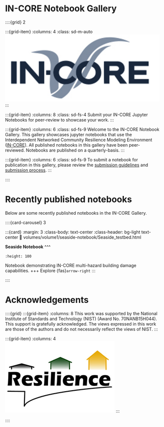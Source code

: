 # IN-CORE Notebook Gallery

::::{grid} 2

:::{grid-item}
:columns: 4
:class: sd-m-auto
![ScreenShot](images/incore-logo.png)
:::

:::{grid-item}
:columns: 8
:class: sd-fs-4
Submit your IN-CORE Jupyter Notebooks for peer-review to showcase your work. 
:::

:::{grid-item}
:columns: 6
:class: sd-fs-9
Welcome to the IN-CORE Notebook Gallery. This gallery showcases jupyter notebooks that use the Interdependent Networked Community Resilience Modeling Environment ([IN-CORE](https://incore.ncsa.illinois.edu/)). All published notebooks in this gallery have been peer-reviewed. Notebooks are published on a quarterly-basis.
:::

:::{grid-item}
:columns: 6
:class: sd-fs-9
To submit a notebook for publication in this gallery, please review the [submission guidelines](submission_guidelines.md) and [submission process](submission_process.md). 
:::

::::

# Recently published notebooks

Below are some recently published notebooks in the IN-CORE Gallery.


::::{card-carousel} 3

:::{card}
:margin: 3
:class-body: text-center
:class-header: bg-light text-center
:link: volumes/volume1/seaside-notebook/Seaside_testbed.html
<!-- :link-type: doc -->
**Seaside Notebook**
^^^
```{image} volumes/volume1/seaside-notebook/images/seaside-card-logo.png
:height: 100
```
Notebook demonstrating IN-CORE multi-hazard building damage capabilities.
+++
Explore {fas}`arrow-right`
:::

::::


# Acknowledgements
::::{grid}
:::{grid-item}
:columns: 8
This work was supported by the National Institute of Standards and Technology (NIST) (Award No. 70NANB15H044). This support is gratefully acknowledged. The views expressed in this work are those of the authors and do not necessarily reflect the views of NIST.
:::

:::{grid-item}
:columns: 4
![ScreenShot](images/resilience-logo.png)
:::

::::

